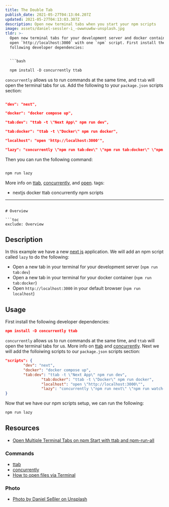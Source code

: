 ```yaml
---
title: The Double Tab
publish_date: 2021-05-27T04:13:04.207Z
updated: 2021-05-27T04:13:03.307Z
description: Open new terminal tabs when you start your npm scripts
image: assets/daniel-sessler-i_-owwnuw6w-unsplash.jpg
tldr: >-
  Open new terminal tabs for your development server and docker container, and
  open `http://localhost:3000` with one `npm` script. First install the
  following developer dependencies:


  ```bash

  npm install -D concurrently ttab

  ```


  `concurrently` allows us to run commands at the same time, and `ttab` will open the terminal tabs for us. Add the following to your `package.json` scripts section:


  ```json

  "dev": "next",

  "docker": "docker compose up",

  "tab:dev": "ttab -t \"Next App\" npm run dev",

  "tab:docker": "ttab -t \"Docker\" npm run docker",

  "localhost": "open 'http://localhost:3000'",

  "lazy": "concurrently \"npm run tab:dev\" \"npm run tab:docker\" \"npm run localhost\"",


  ```


  Then you can run the following command:


  ```bash

  npm run lazy

  ```


  More info on [ttab](https://www.npmjs.com/package/ttab), [concurrently](https://www.npmjs.com/package/concurrently), and [open](https://apple.stackexchange.com/a/212585).
tags:
  - nextjs docker ttab concurrently npm scripts
---
```

# Overview

```toc
exclude: Overview
```

## Description

In this example we have a new [next js](https://nextjs.org/) application. We will add an npm script called `lazy` to do the following:

- Open a new tab in your terminal for your development server (`npm run tab:dev`)
- Open a new tab in your terminal for your docker container (`npm run tab:docker`)
- Open `http://localhost:3000` in your default browser (`npm run localhost`)

## Usage

First install the following developer dependencies:

```json
npm install -D concurrently ttab
```

`concurrently` allows us to run commands at the same time, and `ttab` will open the terminal tabs for us. More info on [ttab](https://www.npmjs.com/package/ttab) and [concurrently](https://www.npmjs.com/package/concurrently). Next we will add the folloiwing scripts to our `package.json` scripts section:

```json
"scripts": {
        "dev": "next",
        "docker": "docker compose up",
        "tab:dev": "ttab -t \"Next App\" npm run dev",
				"tab:docker": "ttab -t \"Docker\" npm run docker",
				"localhost": "open \"http://localhost:3000\"",
				"lazy": "concurrently \"npm run next\" \"npm run watch-queries\"",
}
```

Now that we have our npm scripts setup, we can run the following:

```bash
npm run lazy
```

## Resources
- [Open Multiple Terminal Tabs on npm Start with ttab and npm-run-all](https://egghead.io/lessons/npm-open-multiple-terminal-tabs-on-npm-start-with-ttab-and-npm-run-all)

### Commands
- [ttab](https://www.npmjs.com/package/ttab)
- [concurrently](https://www.npmjs.com/package/concurrently)
- [How to open files via Terminal](https://apple.stackexchange.com/a/212585)

### Photo
- [Photo by Daniel Seßler on Unsplash](https://unsplash.com/photos/I_-OwWnUw6w)